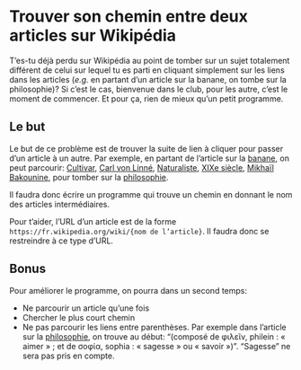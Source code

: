 # Trouver son chemin entre deux articles sur Wikipédia

T’es-tu déjà perdu sur Wikipédia au point de tomber sur un sujet totalement différent de celui sur lequel tu es parti en cliquant simplement sur les liens dans les articles (_e.g._ en partant d’un article sur la banane, on tombe sur la philosophie)? Si c’est le cas, bienvenue dans le club, pour les autre, c’est le moment de commencer. Et pour ça, rien de mieux qu’un petit programme.

## Le but

Le but de ce problème est de trouver la suite de lien à cliquer pour passer d’un article à un autre. Par exemple, en partant de l’article sur la [banane](https://fr.wikipedia.org/wiki/Banane), on peut parcourir: [Cultivar](https://fr.wikipedia.org/wiki/Cultivar), [Carl von Linné](https://fr.wikipedia.org/wiki/Carl_von_Linn%C3%A9), [Naturaliste](https://fr.wikipedia.org/wiki/Naturaliste), [XIXe siècle](https://fr.wikipedia.org/wiki/XIXe_siècle), [Mikhaïl Bakounine](https://fr.wikipedia.org/wiki/Mikha%C3%AFl_Bakounine), pour tomber sur la [philosophie](https://fr.wikipedia.org/wiki/Philosophie).

Il faudra donc écrire un programme qui trouve un chemin en donnant le nom des articles intermédiaires.

Pour t’aider, l’URL d’un article est de la forme `https://fr.wikipedia.org/wiki/{nom de l’article}`. Il faudra donc se restreindre à ce type d’URL.

## Bonus
Pour améliorer le programme, on pourra dans un second temps:

- Ne parcourir un article qu’une fois
- Chercher le plus court chemin
- Ne pas parcourir les liens entre parenthèses. Par exemple dans l’article sur la [philosophie](https://fr.wikipedia.org/wiki/Philosophie), on trouve au début: “(composé de φιλεῖν, philein : « aimer » ; et de σοφία, sophia : « sagesse » ou « savoir »)”. “Sagesse” ne sera pas pris en compte.

